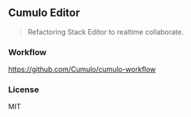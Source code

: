 
Cumulo Editor
------

> Refactoring Stack Editor to realtime collaborate.

### Workflow

https://github.com/Cumulo/cumulo-workflow

### License

MIT
